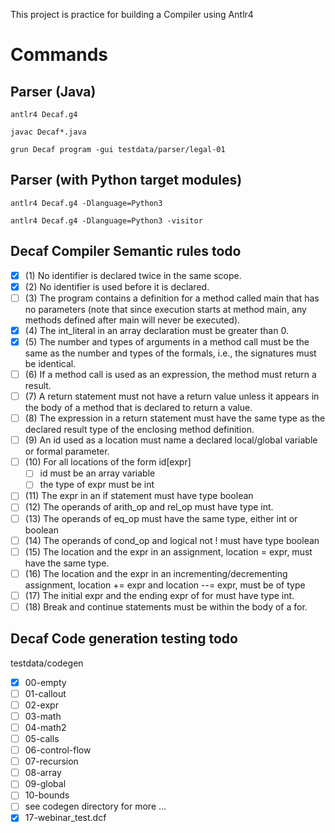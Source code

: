 This project is practice for building a Compiler using Antlr4

# Commands

## Parser (Java)

`antlr4 Decaf.g4`

`javac Decaf*.java` <!-- compiles java bytecode files -->

`grun Decaf program -gui testdata/parser/legal-01`

## Parser (with Python target modules)

`antlr4 Decaf.g4 -Dlanguage=Python3`

`antlr4 Decaf.g4 -Dlanguage=Python3 -visitor` <!-- Creates a template Vistor python file with a template Class of Antlr objects -->

## Decaf Compiler Semantic rules todo
- [x] (1) No identifier is declared twice in the same scope.
- [x] (2) No identifier is used before it is declared.
- [ ] (3) The program contains a definition for a method called main that has no parameters (note that since execution starts at method main, any methods defined after main will never be executed).
- [x] (4) The int_literal in an array declaration must be greater than 0.
- [x] (5) The number and types of arguments in a method call must be the same as the number and types of the formals, i.e., the signatures must be identical.
- [ ] (6) If a method call is used as an expression, the method must return a result.
- [ ] (7) A return statement must not have a return value unless it appears in the body of a method that is declared to return a value.
- [ ] (8) The expression in a return statement must have the same type as the declared result type of the enclosing method definition.
- [ ] (9) An id used as a location must name a declared local/global variable or formal parameter. 
- [ ] (10) For all locations of the form id[expr] 
  - [ ] id must be an array variable
  - [ ] the type of expr must be int
- [ ] (11) The expr in an if statement must have type boolean
- [ ] (12) The operands of arith_op and rel_op must have type int.
- [ ] (13) The operands of eq_op must have the same type, either int or boolean
- [ ] (14) The operands of cond_op and logical not ! must have type boolean
- [ ] (15) The location and the expr in an assignment, location = expr, must have the same type.
- [ ] (16) The location and the expr in an incrementing/decrementing assignment, location += expr and location --= expr, must be of type
- [ ] (17) The initial expr and the ending expr of for must have type int.
- [ ] (18) Break and continue statements must be within the body of a for.

## Decaf Code generation testing todo
testdata/codegen
- [x] 00-empty
- [ ] 01-callout
- [ ] 02-expr
- [ ] 03-math
- [ ] 04-math2
- [ ] 05-calls
- [ ] 06-control-flow
- [ ] 07-recursion
- [ ] 08-array
- [ ] 09-global
- [ ] 10-bounds
- [ ] see codegen directory for more ...
- [x] 17-webinar_test.dcf
